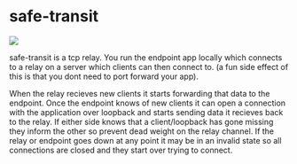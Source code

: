 # safe-transit

![](https://i.f1ssi0n.com/CollectivePollutedSturgeon.png)

safe-transit is a tcp relay. You run the endpoint app locally which connects to a relay on a server which clients can then connect to. (a fun side effect of this is that you dont need to port forward your app).

When the relay recieves new clients it starts forwarding that data to the endpoint. Once the endpoint knows of new clients it can open a connection with the application over loopback and starts sending data it recieves back to the relay.
If either side knows that a client/loopback has gone missing they inform the other so prevent dead weight on the relay channel. 
If the relay or endpoint goes down at any point it may be in an invalid state so all connections are closed and they start over trying to connect.